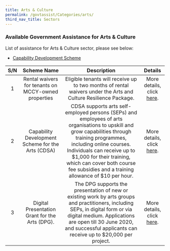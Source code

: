 ```yaml
---
title: Arts & Culture
permalink: /govtassist/Categories/arts/
third_nav_title: Sectors
---
```


### **Available Government Assistance for Arts & Culture**

List of assistance for Arts & Culture sector, please see below:
- <a target="_blank" href="https://go.gov.sg/cds">Capability Development Scheme</a>

|S/N|Scheme Name|Description|Details|
|:----:|:----:|:----:|:----:|
|1|Rental waivers for tenants on MCCY-owned properties|Eligible tenants will receive up to two months of rental waivers under the Arts and Culture Resilience Package.|More details, click <a target="_blank" href="https://go.gov.sg/nacadvisory">here</a>.|
|2|Capability Development Scheme for the Arts (CDSA)|CDSA supports arts self-employed persons (SEPs) and employees of arts organisations to upskill and grow capabilities through training programmes, including online courses. Individuals can receive up to $1,000 for their training, which can cover both course fee subsidies and a training allowance of $10 per hour.|More details, click <a target="_blank" href="https://go.gov.sg/cds">here</a>.|
|3|	Digital Presentation Grant for the Arts (DPG).|The DPG supports the presentation of new or existing work by arts groups and practitioners, including SEPs, in digital form or via digital medium. Applications are open till 30 June 2020, and successful applicants can receive up to $20,000 per project.|More details, click <a target="_blank" href="https://go.gov.sg/nacadvisory">here</a>.|
